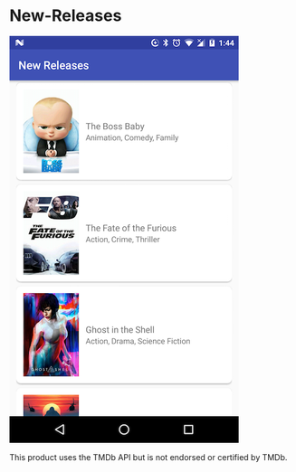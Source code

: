 # New-Releases

![screenshot](https://github.com/awardak/New-Releases/blob/master/screenshot.png)






This product uses the TMDb API but is not endorsed or certified by TMDb.
